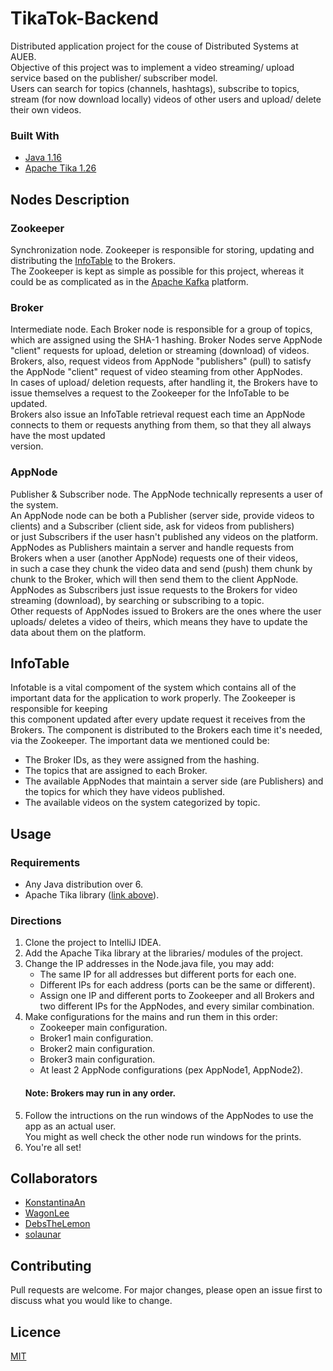 # TikaTok-Backend
Distributed application project for the couse of Distributed Systems at AUEB. <br>
Objective of this project was to implement a video streaming/ upload service based on the publisher/ subscriber model. <br>
Users can search for topics (channels, hashtags), subscribe to topics, stream (for now download locally) videos of other users and upload/ delete their own videos. 

### Built With <a name="built"></a>
* [Java 1.16](https://docs.oracle.com/en/java/javase/16/docs/api/index.html)
* [Apache Tika 1.26](https://www.apache.org/dyn/closer.cgi/tika/1.26/tika-app-1.26.jar)

## Nodes Description
### Zookeeper
Synchronization node. Zookeeper is responsible for storing, updating and distributing the [InfoTable](#infotable) to the Brokers. <br>
The Zookeeper is kept as simple as possible for this project, whereas it could be as complicated as in the [Apache Kafka](https://kafka.apache.org/documentation/) platform.

### Broker
Intermediate node. Each Broker node is responsible for a group of topics, which are assigned using the SHA-1 hashing. 
Broker Nodes serve AppNode "client" requests for upload, deletion or streaming (download) of videos. <br>
Brokers, also, request videos from AppNode "publishers" (pull) to satisfy the AppNode "client" request of video steaming from other AppNodes. <br>
In cases of upload/ deletion requests, after handling it, the Brokers have to issue themselves a request to the Zookeeper for the InfoTable to be updated. <br>
Brokers also issue an InfoTable retrieval request each time an AppNode connects to them or requests anything from them, so that they all always have the most updated <br>
version.

### AppNode
Publisher & Subscriber node. The AppNode technically represents a user of the system. <br>
An AppNode node can be both a Publisher (server side, provide videos to clients) and a Subscriber (client side, ask for videos from publishers) <br>
or just Subscribers if the user hasn't published any videos on the platform. <br>
AppNodes as Publishers maintain a server and handle requests from Brokers when a user (another AppNode) requests one of their videos, <br>
in such a case they chunk the video data and send (push) them chunk by chunk to the Broker, which will then send them to the client AppNode. <br>
AppNodes as Subscribers just issue requests to the Brokers for video streaming (download), by searching or subscribing to a topic. <br>
Other requests of AppNodes issued to Brokers are the ones where the user uploads/ deletes a video of theirs, which means they have to update the data about them on the platform.

## InfoTable <a name="infotable"></a>
Infotable is a vital compoment of the system which contains all of the important data for the application to work properly. The Zookeeper is responsible for keeping <br>
this component updated after every update request it receives from the Brokers. The component is distributed to the Brokers each time it's needed, via the Zookeeper.
The important data we mentioned could be:
* The Broker IDs, as they were assigned from the hashing.
* The topics that are assigned to each Broker.
* The available AppNodes that maintain a server side (are Publishers) and the topics for which they have videos published.
* The available videos on the system categorized by topic.

## Usage
### Requirements
   * Any Java distribution over 6.
   * Apache Tika library ([link above](#built)).

### Directions
1. Clone the project to IntelliJ IDEA.
2. Add the Apache Tika library at the libraries/ modules of the project.
3. Change the IP addresses in the Node.java file, you may add:
   * The same IP for all addresses but different ports for each one.
   * Different IPs for each address (ports can be the same or different).
   * Assign one IP and different ports to Zookeeper and all Brokers and two different IPs for the AppNodes, and every similar combination.
4. Make configurations for the mains and run them in this order:
   * Zookeeper main configuration.
   * Broker1 main configuration.
   * Broker2 main configuration.
   * Broker3 main configuration.
   * At least 2 AppNode configurations (pex AppNode1, AppNode2).
   #### Note: Brokers may run in any order.
5. Follow the intructions on the run windows of the AppNodes to use the app as an actual user. <br>
   You might as well check the other node run windows for the prints.
6. You're all set!

## Collaborators 
* [KonstantinaAn](https://github.com/KonstantinaAn)
* [WagonLee](https://github.com/WagonLee)
* [DebsTheLemon](https://github.com/DebsTheLemon)
* [solaunar](https://github.com/solaunar)

## Contributing
Pull requests are welcome. For major changes, please open an issue first to discuss what you would like to change.

## Licence
[MIT](https://choosealicense.com/licenses/mit/)
